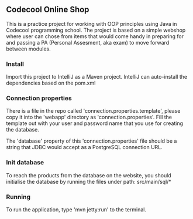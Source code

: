 ## Codecool Online Shop

This is a practice project for working with OOP principles using Java in Codecool programming school.
The project is based on a simple webshop where user can chose from items 
that would come handy in preparing for and passing a PA (Personal Assesment, aka exam) to move forward between modules.

### Install

Import this project to IntelliJ as a Maven project. IntelliJ can auto-install the dependencies based on the pom.xml

### Connection properties

There is a file in the repo called 'connection.properties.template', please copy it into the 'webapp' directory as 'connection.properties'. 
Fill the template out with your user and password name that you use for creating the database.

The 'database' property of this 'connection.properties' file should be a string that JDBC would accept as a PostgreSQL connection URL.

### Init database

To reach the products from the database on the website, you should initialise the database by running the files under path: src/main/sql/*

### Running

To run the application, type 'mvn jetty:run' to the terminal.
